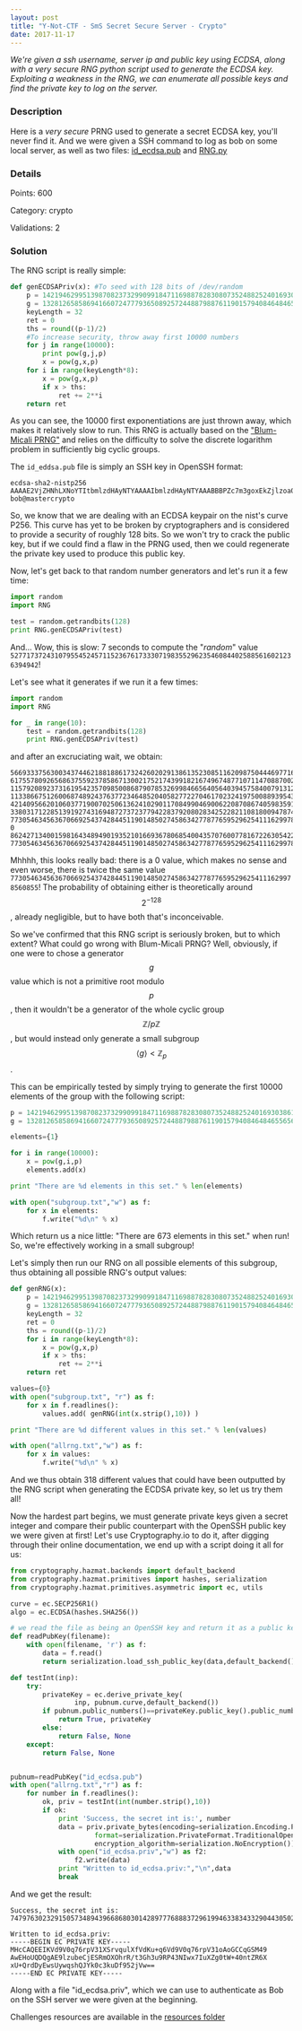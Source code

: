 ```yaml
---
layout: post
title: "Y-Not-CTF - SmS Secret Secure Server - Crypto"
date: 2017-11-17
---
```


*We're given a ssh username, server ip and public key using ECDSA, along with a _very secure RNG_ python script used to generate the ECDSA key. Exploiting a weakness in the RNG, we can enumerate all possible keys and find the private key to log on the server.*

<!--more-->

### Description

Here is a *very secure* PRNG used to generate a secret ECDSA key, you'll never find it.
And we were given a SSH command to log as bob on some local server, as well as two files:
[id_ecdsa.pub](/resources/2017/ynotctf/crypto-sms/id_ecdsa.pub) and [RNG.py](/resources/2017/ynotctf/crypto-sms/RNG.py)

### Details

Points:      600

Category:    crypto

Validations: 2

### Solution

The RNG script is really simple:
```python
def genECDSAPriv(x): #To seed with 128 bits of /dev/random
    p = 14219462995139870823732990991847116988782830807352488252401693038616204860083820490505711585808733926271164036927426970740721056798703931112968394409581
    g = 13281265858694166072477793650892572448879887611901579408464846556561213586303026512968250994625746699137042521035053480634512936761634852301612870164047
    keyLength = 32
    ret = 0
    ths = round((p-1)/2)
    #To increase security, throw away first 10000 numbers
    for j in range(10000):
        print pow(g,j,p)
        x = pow(g,x,p)
    for i in range(keyLength*8):
        x = pow(g,x,p)
        if x > ths:
            ret += 2**i
    return ret
```

As you can see, the 10000 first exponentiations are just thrown away, which makes it relatively slow to run.
This RNG is actually based on the ["Blum-Micali PRNG"](https://en.wikipedia.org/wiki/Blum–Micali_algorithm) and relies on the difficulty to solve the discrete logarithm problem in sufficiently big cyclic groups.

The `id_eddsa.pub` file is simply an SSH key in OpenSSH format:
```
ecdsa-sha2-nistp256 AAAAE2VjZHNhLXNoYTItbmlzdHAyNTYAAAAIbmlzdHAyNTYAAABBBPZc7m3goxEkZjlzoa0f7dxod7vUT+NzSMMeyLl2YNLVvuNJ7WUel8VPkK3Q8hMLFMsKrIUCWJNHN5Lg3/edo1c= bob@mastercrypto
```

So, we know that we are dealing with an ECDSA keypair on the nist's curve P256. This curve has yet to be broken by cryptographers and is considered to provide a security of roughly 128 bits. So we won't try to crack the public key, but if we could find a flaw in the PRNG used, then we could regenerate the private key used to produce this public key.

Now, let's get back to that random number generators and let's run it a few time:
```python
import random
import RNG

test = random.getrandbits(128)
print RNG.genECDSAPriv(test)
```

And... Wow, this is slow: 7 seconds to compute the "_random_" value `52771737243107955452457115236761733307198355296235460844025885616021236394942`!

Let's see what it generates if we run it a few times:
```python
import random
import RNG

for _ in range(10):
    test = random.getrandbits(128)
    print RNG.genECDSAPriv(test)
```
and after an excruciating wait, we obtain:
```
56693337563003437446218818861732426020291386135230851162098750444697716348746
61755780926568637559237858671300217521743991821674967487710711470887002474632
115792089237316195423570985008687907853269984665640564039457584007913129639935
113386675126006874892437637723464852040582772270461702324197500889395432697493
42140956620106037719007025061362410290117084990469006220870867405983591508719
33803171228513919274316948727372377942283792080283425228211081800947874839530
77305463456367066925437428445119014850274586342778776595296254111629978560855
0
86242713400159816434894901935210166936780685400435707600778167226305422994341
77305463456367066925437428445119014850274586342778776595296254111629978560855
```

Mhhhh, this looks really bad: there is a 0 value, which makes no sense and even worse, there is twice the same value `77305463456367066925437428445119014850274586342778776595296254111629978560855`! 
The probability of obtaining either is theoretically around $$2^{-128}$$, already negligible, but to have both that's inconceivable. 

So we've confirmed that this RNG script is seriously broken, but to which extent? What could go wrong with Blum-Micali PRNG? Well, obviously, if one were to chose a generator  $$g$$ value which is not a primitive root modulo $$p$$, then it wouldn't be a generator of the whole cyclic group $$\mathbb{Z}/p\mathbb{Z}$$, but would instead only generate a small subgroup $$\langle g\rangle\lt\mathbb{Z}_p$$.

This can be empirically tested by simply trying to generate the first 10000 elements of the group with the following script:
```python
p = 14219462995139870823732990991847116988782830807352488252401693038616204860083820490505711585808733926271164036927426970740721056798703931112968394409581
g = 13281265858694166072477793650892572448879887611901579408464846556561213586303026512968250994625746699137042521035053480634512936761634852301612870164047

elements={1}

for i in range(10000):
    x = pow(g,i,p)
    elements.add(x)

print "There are %d elements in this set." % len(elements)

with open("subgroup.txt","w") as f:
    for x in elements:
        f.write("%d\n" % x)
```
Which return us a nice little: "There are 673 elements in this set." when run! So, we're effectively working in a small subgroup! 

Let's simply then run our RNG on all possible elements of this subgroup, thus obtaining all possible RNG's output values:
```python
def genRNG(x):
    p = 14219462995139870823732990991847116988782830807352488252401693038616204860083820490505711585808733926271164036927426970740721056798703931112968394409581
    g = 13281265858694166072477793650892572448879887611901579408464846556561213586303026512968250994625746699137042521035053480634512936761634852301612870164047
    keyLength = 32
    ret = 0
    ths = round((p-1)/2)
    for i in range(keyLength*8):
        x = pow(g,x,p)
        if x > ths:
            ret += 2**i
    return ret

values={0}
with open("subgroup.txt", "r") as f:
    for x in f.readlines():
        values.add( genRNG(int(x.strip(),10)) )

print "There are %d different values in this set." % len(values)

with open("allrng.txt","w") as f:
    for x in values:
        f.write("%d\n" % x)
```
And we thus obtain 318 different values that could have been outputted by the RNG script when generating the ECDSA private key, so let us try them all!

Now the hardest part begins, we must generate private keys given a secret integer and compare their public counterpart with the OpenSSH public key we were given at first!
Let's use Cryptography.io to do it, after digging through their online documentation, we end up with a script doing it all for us:

```python
from cryptography.hazmat.backends import default_backend
from cryptography.hazmat.primitives import hashes, serialization
from cryptography.hazmat.primitives.asymmetric import ec, utils

curve = ec.SECP256R1()
algo = ec.ECDSA(hashes.SHA256())

# we read the file as being an OpenSSH key and return it as a public key:
def readPubKey(filename):
    with open(filename, 'r') as f:
        data = f.read()
        return serialization.load_ssh_public_key(data,default_backend())

def testInt(inp):
    try:
        privateKey = ec.derive_private_key(
                inp, pubnum.curve,default_backend())
        if pubnum.public_numbers()==privateKey.public_key().public_numbers():
            return True, privateKey
        else:
            return False, None
    except:
        return False, None


pubnum=readPubKey("id_ecdsa.pub")
with open("allrng.txt","r") as f:
    for number in f.readlines():
        ok, priv = testInt(int(number.strip(),10))
        if ok:
            print 'Success, the secret int is:', number
            data = priv.private_bytes(encoding=serialization.Encoding.PEM,
                     format=serialization.PrivateFormat.TraditionalOpenSSL,
                     encryption_algorithm=serialization.NoEncryption())
            with open("id_ecdsa.priv","w") as f2:
                f2.write(data)
            print "Written to id_ecdsa.priv:","\n",data
            break
```

And we get the result:

```
Success, the secret int is: 74797630232915057348943966868030142897776888372961994633834332904430502239733

Written to id_ecdsa.priv: 
-----BEGIN EC PRIVATE KEY-----
MHcCAQEEIKVd9V0q76rpV31XSrvqulXfVdKu+q6Vd9V0q76rpV31oAoGCCqGSM49
AwEHoUQDQgAE9lzubeCjESRmOXOhrR/t3Gh3u9RP43NIwx7IuXZg0tW+40ntZR6X
xU+QrdDyEwsUywqshQJYk0c3kuDf952jVw==
-----END EC PRIVATE KEY-----
```
Along with a file "id_ecdsa.priv", which we can use to authenticate as Bob on the SSH server we were given at the beginning.

Challenges resources are available in the [resources
folder](https://github.com/duksctf/duksctf.github.io/tree/master/resources/2017/ynotctf/)
